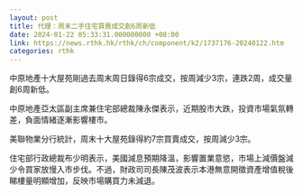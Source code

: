 ```yaml
---
layout: post
title: 代理：周末二手住宅買賣成交創6周新低
date: 2024-01-22 05:33:31.000000000 +08:00
link: https://news.rthk.hk/rthk/ch/component/k2/1737176-20240122.htm
categories: rthk
---
```


中原地產十大屋苑剛過去周末周日錄得6宗成交，按周減少3宗，連跌2周，成交量創6周新低。

中原地產亞太區副主席兼住宅部總裁陳永傑表示，近期股市大跌，投資市場氣氛轉差，負面情緒逐漸影響樓市。

美聯物業分行統計，周末十大屋苑錄得約7宗買賣成交，按周減少3宗。

住宅部行政總裁布少明表示，美國減息預期降溫，影響置業意慾，市場上減價盤減少令買家放慢入市步伐。不過，財政司司長陳茂波表示本港無意開徵資產增值稅後睇樓量明顯增加，反映市場購買力未減退。

